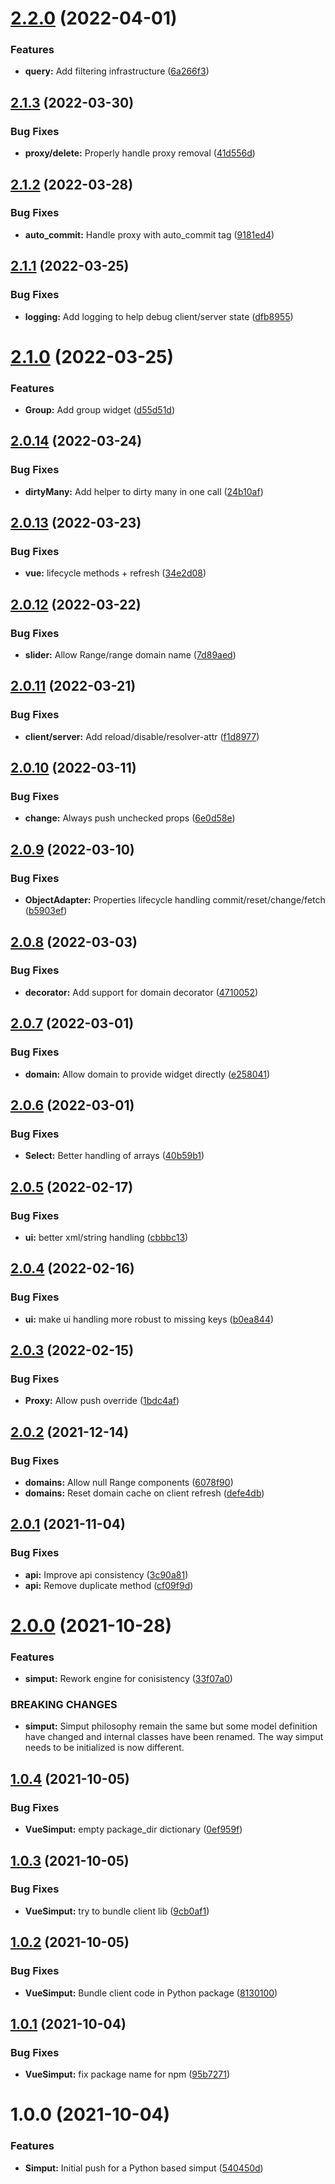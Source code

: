 # [2.2.0](https://github.com/Kitware/py-simput/compare/v2.1.3...v2.2.0) (2022-04-01)


### Features

* **query:** Add filtering infrastructure ([6a266f3](https://github.com/Kitware/py-simput/commit/6a266f3b0a2089e670d981f8478572f0d866c667))

## [2.1.3](https://github.com/Kitware/py-simput/compare/v2.1.2...v2.1.3) (2022-03-30)


### Bug Fixes

* **proxy/delete:** Properly handle proxy removal ([41d556d](https://github.com/Kitware/py-simput/commit/41d556dda65ef14d0ef220b69b85256c711a5d19))

## [2.1.2](https://github.com/Kitware/py-simput/compare/v2.1.1...v2.1.2) (2022-03-28)


### Bug Fixes

* **auto_commit:** Handle proxy with auto_commit tag ([9181ed4](https://github.com/Kitware/py-simput/commit/9181ed43ad00df275e751f5c8885bce3a0041943))

## [2.1.1](https://github.com/Kitware/py-simput/compare/v2.1.0...v2.1.1) (2022-03-25)


### Bug Fixes

* **logging:** Add logging to help debug client/server state ([dfb8955](https://github.com/Kitware/py-simput/commit/dfb8955ec84c81b0c8f8e5ed581f28ad3f1b35e0))

# [2.1.0](https://github.com/Kitware/py-simput/compare/v2.0.14...v2.1.0) (2022-03-25)


### Features

* **Group:** Add group widget ([d55d51d](https://github.com/Kitware/py-simput/commit/d55d51d8f7d7934c49d32f70569d847418078d8e))

## [2.0.14](https://github.com/Kitware/py-simput/compare/v2.0.13...v2.0.14) (2022-03-24)


### Bug Fixes

* **dirtyMany:** Add helper to dirty many in one call ([24b10af](https://github.com/Kitware/py-simput/commit/24b10af4adb3562819f4e712bd57604b1668954a))

## [2.0.13](https://github.com/Kitware/py-simput/compare/v2.0.12...v2.0.13) (2022-03-23)


### Bug Fixes

* **vue:** lifecycle methods + refresh ([34e2d08](https://github.com/Kitware/py-simput/commit/34e2d086aa557071335138fe968f7fd8e3171ec7))

## [2.0.12](https://github.com/Kitware/py-simput/compare/v2.0.11...v2.0.12) (2022-03-22)


### Bug Fixes

* **slider:** Allow Range/range domain name ([7d89aed](https://github.com/Kitware/py-simput/commit/7d89aed0f4ef23a8cab65fa9adee1eb3f6d2c1ef))

## [2.0.11](https://github.com/Kitware/py-simput/compare/v2.0.10...v2.0.11) (2022-03-21)


### Bug Fixes

* **client/server:** Add reload/disable/resolver-attr ([f1d8977](https://github.com/Kitware/py-simput/commit/f1d8977a5d38332398669fc1cd86740eed6018da))

## [2.0.10](https://github.com/Kitware/py-simput/compare/v2.0.9...v2.0.10) (2022-03-11)


### Bug Fixes

* **change:** Always push unchecked props ([6e0d58e](https://github.com/Kitware/py-simput/commit/6e0d58e7789cf8b1827abe076b1b97812dd1880f))

## [2.0.9](https://github.com/Kitware/py-simput/compare/v2.0.8...v2.0.9) (2022-03-10)


### Bug Fixes

* **ObjectAdapter:** Properties lifecycle handling commit/reset/change/fetch ([b5903ef](https://github.com/Kitware/py-simput/commit/b5903efd70baa57cf7cdfde88bf7ad3a6237c850))

## [2.0.8](https://github.com/Kitware/py-simput/compare/v2.0.7...v2.0.8) (2022-03-03)


### Bug Fixes

* **decorator:** Add support for domain decorator ([4710052](https://github.com/Kitware/py-simput/commit/47100529a6599567e055d7fb47bdf4dc40e05218))

## [2.0.7](https://github.com/Kitware/py-simput/compare/v2.0.6...v2.0.7) (2022-03-01)


### Bug Fixes

* **domain:** Allow domain to provide widget directly ([e258041](https://github.com/Kitware/py-simput/commit/e25804182f9de6c06563da239f114f4ce7492c59))

## [2.0.6](https://github.com/Kitware/py-simput/compare/v2.0.5...v2.0.6) (2022-03-01)


### Bug Fixes

* **Select:** Better handling of arrays ([40b59b1](https://github.com/Kitware/py-simput/commit/40b59b168c07e14cf9991757412ccd883f3130a7))

## [2.0.5](https://github.com/Kitware/py-simput/compare/v2.0.4...v2.0.5) (2022-02-17)


### Bug Fixes

* **ui:** better xml/string handling ([cbbbc13](https://github.com/Kitware/py-simput/commit/cbbbc131847a9c53b036560cddae1bf741935e4a))

## [2.0.4](https://github.com/Kitware/py-simput/compare/v2.0.3...v2.0.4) (2022-02-16)


### Bug Fixes

* **ui:** make ui handling more robust to missing keys ([b0ea844](https://github.com/Kitware/py-simput/commit/b0ea844377bfe2916851c20f35e5c1ae14d16b76))

## [2.0.3](https://github.com/Kitware/py-simput/compare/v2.0.2...v2.0.3) (2022-02-15)


### Bug Fixes

* **Proxy:** Allow push override ([1bdc4af](https://github.com/Kitware/py-simput/commit/1bdc4af5080b1aad7608255ffd80004849d038a4))

## [2.0.2](https://github.com/Kitware/py-simput/compare/v2.0.1...v2.0.2) (2021-12-14)


### Bug Fixes

* **domains:** Allow null Range components ([6078f90](https://github.com/Kitware/py-simput/commit/6078f900018bbd79c0ffb4750b343d07f339490b))
* **domains:** Reset domain cache on client refresh ([defe4db](https://github.com/Kitware/py-simput/commit/defe4db8a19af3383ba510c3605e7973ddd3adc9))

## [2.0.1](https://github.com/Kitware/py-simput/compare/v2.0.0...v2.0.1) (2021-11-04)


### Bug Fixes

* **api:** Improve api consistency ([3c90a81](https://github.com/Kitware/py-simput/commit/3c90a810de97023fbd853f72517f3d9e196e58b1))
* **api:** Remove duplicate method ([cf09f9d](https://github.com/Kitware/py-simput/commit/cf09f9d3578c6300f2e05e6e4684ecec4c43ddab))

# [2.0.0](https://github.com/Kitware/py-simput/compare/v1.0.4...v2.0.0) (2021-10-28)


### Features

* **simput:** Rework engine for conisistency ([33f07a0](https://github.com/Kitware/py-simput/commit/33f07a050286de80af18fc39558b86d56fd8f593))


### BREAKING CHANGES

* **simput:** Simput philosophy remain the same but some model
definition have changed and internal classes have been renamed.
The way simput needs to be initialized is now different.

## [1.0.4](https://github.com/Kitware/py-simput/compare/v1.0.3...v1.0.4) (2021-10-05)


### Bug Fixes

* **VueSimput:** empty package_dir dictionary ([0ef959f](https://github.com/Kitware/py-simput/commit/0ef959fa19f3c29aa71e24eaec21286bf6b01733))

## [1.0.3](https://github.com/Kitware/py-simput/compare/v1.0.2...v1.0.3) (2021-10-05)


### Bug Fixes

* **VueSimput:** try to bundle client lib ([9cb0af1](https://github.com/Kitware/py-simput/commit/9cb0af1322b03107cb191fe26010c5443de844e9))

## [1.0.2](https://github.com/Kitware/py-simput/compare/v1.0.1...v1.0.2) (2021-10-05)


### Bug Fixes

* **VueSimput:** Bundle client code in Python package ([8130100](https://github.com/Kitware/py-simput/commit/813010083d87685888f09096984fffebfc5e25f2))

## [1.0.1](https://github.com/Kitware/py-simput/compare/v1.0.0...v1.0.1) (2021-10-04)


### Bug Fixes

* **VueSimput:** fix package name for npm ([95b7271](https://github.com/Kitware/py-simput/commit/95b72710d37b969add676e14339cbe972afaf3fc))

# 1.0.0 (2021-10-04)


### Features

* **Simput:** Initial push for a Python based simput ([540450d](https://github.com/Kitware/py-simput/commit/540450dc3c758329d69b7de1a3105d05ae9f0ad6))
